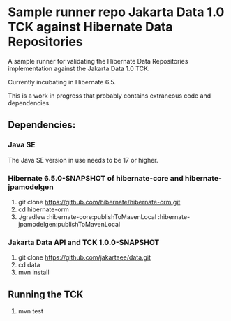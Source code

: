 Sample runner repo Jakarta Data 1.0 TCK against Hibernate Data Repositories
========================================
A sample runner for validating the Hibernate Data Repositories implementation against the Jakarta Data 1.0 TCK.

Currently incubating in Hibernate 6.5.

This is a work in progress that probably contains extraneous code and dependencies.

## Dependencies:
### Java SE
The Java SE version in use needs to be 17 or higher.

### Hibernate 6.5.0-SNAPSHOT of hibernate-core and hibernate-jpamodelgen
1. git clone	https://github.com/hibernate/hibernate-orm.git
1. cd hibernate-orm
1. ./gradlew :hibernate-core:publishToMavenLocal :hibernate-jpamodelgen:publishToMavenLocal

### Jakarta Data API and TCK 1.0.0-SNAPSHOT
1. git clone https://github.com/jakartaee/data.git
1. cd data
1. mvn install

## Running the TCK
1. mvn test